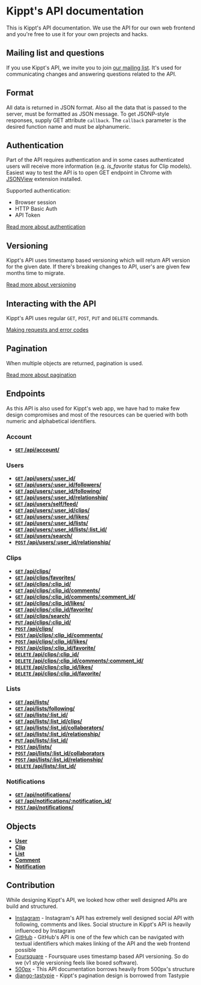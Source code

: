 # Kippt's API documentation

This is Kippt's API documentation. We use the API for our own web frontend and you're free to use it for your own projects and hacks.

## Mailing list and questions

If you use Kippt's API, we invite you to join [our mailing list](https://groups.google.com/forum/?fromgroups#!forum/kippt-developers). It's used for communicating changes and answering questions related to the API.

## Format

All data is returned in JSON format. Also all the data that is passed to the server, must be formatted as JSON message. To get JSONP-style responses, supply GET attribute <code>callback</code>. The <code>callback</code> parameter is the desired function name and must be alphanumeric.

## Authentication

Part of the API requires authentication and in some cases authenticated users will receive more information (e.g. _is_favorite_ status for Clip models). Easiest way to test the API is to open GET endpoint in Chrome with [JSONView](https://chrome.google.com/webstore/detail/jsonview/chklaanhfefbnpoihckbnefhakgolnmc) extension installed.

Supported authentication:

- Browser session
- HTTP Basic Auth
- API Token

[Read more about authentication]()

## Versioning

Kippt's API uses timestamp based versioning which will return API version for the given date. If there's breaking changes to API, user's are given few months time to migrate.

[Read more about versioning]()

## Interacting with the API

Kippt's API uses regular <code>GET</code>, <code>POST</code>, <code>PUT</code> and <code>DELETE</code> commands.

[Making requests and error codes]()


## Pagination

When multiple objects are returned, pagination is used.

[Read more about pagination]()

## Endpoints

As this API is also used for Kippt's web app, we have had to make few design compromises and most of the resources can be queried with both numeric and alphabetical identifiers.

### Account

- [**<code>GET</code>  /api/account/**](https://github.com/kippt/api-documentation/blob/master/endpoints/account/GET_account.md)

### Users

- [**<code>GET</code>  /api/users/:user_id/**]()
- [**<code>GET</code>  /api/users/:user_id/followers/**]()
- [**<code>GET</code>  /api/users/:user_id/following/**]()
- [**<code>GET</code>  /api/users/:user_id/relationship/**]()
- [**<code>GET</code>  /api/users/self/feed/**]()
- [**<code>GET</code>  /api/users/:user_id/clips/**]()
- [**<code>GET</code>  /api/users/:user_id/likes/**]()
- [**<code>GET</code>  /api/users/:user_id/lists/**]()
- [**<code>GET</code>  /api/users/:user_id/lists/:list_id/**]()
- [**<code>GET</code>  /api/users/search/**]()
- [**<code>POST</code>  /api/users/:user_id/relationship/**]()


### Clips

- [**<code>GET</code>  /api/clips/**]()
- [**<code>GET</code>  /api/clips/favorites/**]()
- [**<code>GET</code>  /api/clips/:clip_id/**]()
- [**<code>GET</code>  /api/clips/:clip_id/comments/**]()
- [**<code>GET</code>  /api/clips/:clip_id/comments/:comment_id/**]()
- [**<code>GET</code>  /api/clips/:clip_id/likes/**]()
- [**<code>GET</code>  /api/clips/:clip_id/favorite/**]()
- [**<code>GET</code>  /api/clips/search/**]()
- [**<code>PUT</code>  /api/clips/:clip_id/**]()
- [**<code>POST</code> /api/clips/**]()
- [**<code>POST</code> /api/clips/:clip_id/comments/**]()
- [**<code>POST</code> /api/clips/:clip_id/likes/**]()
- [**<code>POST</code> /api/clips/:clip_id/favorite/**]()
- [**<code>DELETE</code> /api/clips/:clip_id/**]()
- [**<code>DELETE</code> /api/clips/:clip_id/comments/:comment_id/**]()
- [**<code>DELETE</code> /api/clips/:clip_id/likes/**]()
- [**<code>DELETE</code> /api/clips/:clip_id/favorite/**]()


### Lists

- [**<code>GET</code>  /api/lists/**]()
- [**<code>GET</code>  /api/lists/following/**]()
- [**<code>GET</code>  /api/lists/:list_id/**]()
- [**<code>GET</code> /api/lists/:list_id/clips/**]()
- [**<code>GET</code> /api/lists/:list_id/collaborators/**]()
- [**<code>GET</code>  /api/lists/:list_id/relationship/**]()
- [**<code>PUT</code>  /api/lists/:list_id/**]()
- [**<code>POST</code> /api/lists/**]()
- [**<code>POST</code> /api/lists/:list_id/collaborators**]()
- [**<code>POST</code> /api/lists/:list_id/relationship/**]()
- [**<code>DELETE</code>   /api/lists/:list_id/**]()

### Notifications

- [**<code>GET</code>  /api/notifications/**]()
- [**<code>GET</code>  /api/notifications/:notification_id/**]()
- [**<code>POST</code> /api/notifications/**]()

## Objects

- [**User**](https://github.com/kippt/api-documentation/blob/master/endpoints/objects/user.md)
- [**Clip**](https://github.com/kippt/api-documentation/blob/master/endpoints/objects/clip.md)
- [**List**](https://github.com/kippt/api-documentation/blob/master/endpoints/objects/list.md)
- [**Comment**](https://github.com/kippt/api-documentation/blob/master/endpoints/objects/comment.md)
- [**Notification**](https://github.com/kippt/api-documentation/blob/master/endpoints/objects/notification.md)

## Contribution

While designing Kippt's API, we looked how other well designed APIs are build and structured. 

- [Instagram](http://instagram.com/developer/) - Instagram's API has extremely well designed social API with following, comments and likes. Social structure in Kippt's API is heavily influenced by Instagram
- [GitHub](http://developer.github.com/) - GitHub's API is one of the few which can be navigated with textual identifiers which makes linking of the API and the web frontend possible
- [Foursquare](https://developer.foursquare.com/) - Foursquare uses timestamp based API versioning. So do we (v1 style versioning feels like boxed software).
- [500px](https://github.com/500px/api-documentation/) - This API documentation borrows heavily from 500px's structure
- [django-tastypie](http://tastypieapi.org/) - Kippt's pagination design is borrowed from Tastypie

